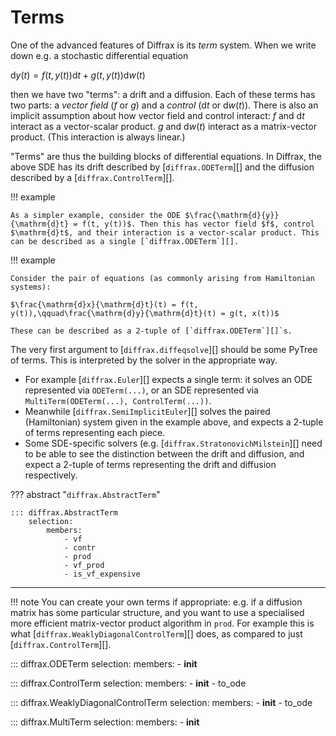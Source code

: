 # Terms

One of the advanced features of Diffrax is its *term* system. When we write down e.g. a stochastic differential equation

$\mathrm{d}y(t) = f(t, y(t))\mathrm{d}t + g(t, y(t))\mathrm{d}w(t)$

then we have two "terms": a drift and a diffusion. Each of these terms has two parts: a *vector field* ($f$ or $g$) and a *control* ($\mathrm{d}t$ or $\mathrm{d}w(t)$). There is also an implicit assumption about how vector field and control interact: $f$ and $\mathrm{d}t$ interact as a vector-scalar product. $g$ and $\mathrm{d}w(t)$ interact as a matrix-vector product. (This interaction is always linear.)

"Terms" are thus the building blocks of differential equations. In Diffrax, the above SDE has its drift described by [`diffrax.ODETerm`][] and the diffusion described by a [`diffrax.ControlTerm`][].

!!! example

    As a simpler example, consider the ODE $\frac{\mathrm{d}{y}}{\mathrm{d}t} = f(t, y(t))$. Then this has vector field $f$, control $\mathrm{d}t$, and their interaction is a vector-scalar product. This can be described as a single [`diffrax.ODETerm`][].

!!! example

    Consider the pair of equations (as commonly arising from Hamiltonian systems):

    $\frac{\mathrm{d}x}{\mathrm{d}t}(t) = f(t, y(t)),\qquad\frac{\mathrm{d}y}{\mathrm{d}t}(t) = g(t, x(t))$

    These can be described as a 2-tuple of [`diffrax.ODETerm`][]`s.

The very first argument to [`diffrax.diffeqsolve`][] should be some PyTree of terms. This is interpreted by the solver in the appropriate way.

- For example [`diffrax.Euler`][] expects a single term: it solves an ODE represented via `ODETerm(...)`, or an SDE represented via `MultiTerm(ODETerm(...), ControlTerm(...))`.
- Meanwhile [`diffrax.SemiImplicitEuler`][] solves the paired (Hamiltonian) system given in the example above, and expects a 2-tuple of terms representing each piece.
- Some SDE-specific solvers (e.g. [`diffrax.StratonovichMilstein`][] need to be able to see the distinction between the drift and diffusion, and expect a 2-tuple of terms representing the drift and diffusion respectively.

??? abstract "`diffrax.AbstractTerm`"

    ::: diffrax.AbstractTerm
        selection:
            members:
                - vf
                - contr
                - prod
                - vf_prod
                - is_vf_expensive

---

!!! note
    You can create your own terms if appropriate: e.g. if a diffusion matrix has some particular structure, and you want to use a specialised more efficient matrix-vector product algorithm in `prod`. For example this is what [`diffrax.WeaklyDiagonalControlTerm`][] does, as compared to just [`diffrax.ControlTerm`][].

::: diffrax.ODETerm
    selection:
        members:
            - __init__

::: diffrax.ControlTerm
    selection:
        members:
            - __init__
            - to_ode

::: diffrax.WeaklyDiagonalControlTerm
    selection:
        members:
            - __init__
            - to_ode

::: diffrax.MultiTerm
    selection:
        members:
            - __init__
